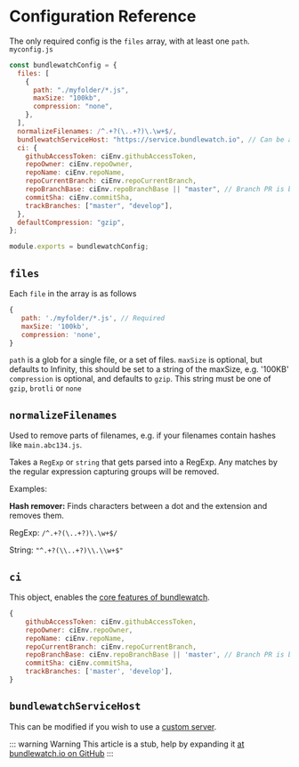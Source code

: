 # Configuration Reference

The only required config is the `files` array, with at least one `path`.
`myconfig.js`

```js
const bundlewatchConfig = {
  files: [
    {
      path: "./myfolder/*.js",
      maxSize: "100kb",
      compression: "none",
    },
  ],
  normalizeFilenames: /^.+?(\..+?)\.\w+$/,
  bundlewatchServiceHost: "https://service.bundlewatch.io", // Can be a custom service
  ci: {
    githubAccessToken: ciEnv.githubAccessToken,
    repoOwner: ciEnv.repoOwner,
    repoName: ciEnv.repoName,
    repoCurrentBranch: ciEnv.repoCurrentBranch,
    repoBranchBase: ciEnv.repoBranchBase || "master", // Branch PR is being merged into
    commitSha: ciEnv.commitSha,
    trackBranches: ["master", "develop"],
  },
  defaultCompression: "gzip",
};

module.exports = bundlewatchConfig;
```

## `files`

Each `file` in the array is as follows

```js
{
   path: './myfolder/*.js', // Required
   maxSize: '100kb',
   compression: 'none',
}

```

`path` is a glob for a single file, or a set of files.
`maxSize` is optional, but defaults to Infinity, this should be set to a string of the maxSize, e.g. '100KB'
`compression` is optional, and defaults to `gzip`. This string must be one of `gzip`, `brotli` or `none`

## `normalizeFilenames`

Used to remove parts of filenames, e.g. if your filenames contain hashes like `main.abc134.js`.

Takes a `RegExp` or `string` that gets parsed into a RegExp. Any matches by the regular expression capturing groups will be removed.

Examples:

**Hash remover:**
Finds characters between a dot and the extension and removes them.

RegExp: `/^.+?(\..+?)\.\w+$/`

String: `"^.+?(\\..+?)\\.\\w+$"`

## `ci`

This object, enables the [core features of bundlewatch](/guide/using-bundlewatch).

```js
{
    githubAccessToken: ciEnv.githubAccessToken,
    repoOwner: ciEnv.repoOwner,
    repoName: ciEnv.repoName,
    repoCurrentBranch: ciEnv.repoCurrentBranch,
    repoBranchBase: ciEnv.repoBranchBase || 'master', // Branch PR is being merged into
    commitSha: ciEnv.commitSha,
    trackBranches: ['master', 'develop'],
}
```

## `bundlewatchServiceHost`

This can be modified if you wish to use a [custom server](/guide/using-a-custom-server.md).

::: warning Warning
This article is a stub, help by expanding it [at bundlewatch.io on GitHub](https://github.com/bundlewatch/bundlewatch.io/tree/master/docs/getting-started)
:::
